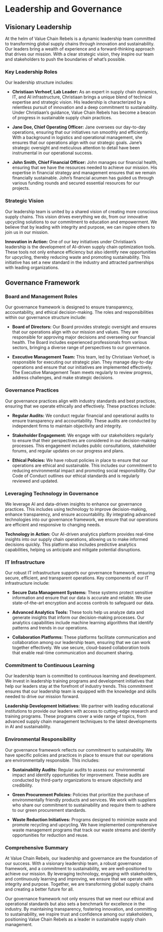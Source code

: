 # Leadership and Governance

## Visionary Leadership

At the helm of Value Chain Rebels is a dynamic leadership team committed to transforming global supply chains through innovation and sustainability. Our leaders bring a wealth of experience and a forward-thinking approach that drives our mission. With a clear strategic vision, they inspire our team and stakeholders to push the boundaries of what’s possible.

### Key Leadership Roles

Our leadership structure includes:

- **Christiaan Verhoef, Lab Leader:** As an expert in supply chain dynamics, IT, and AI infrastructure, Christiaan brings a unique blend of technical expertise and strategic vision. His leadership is characterized by a relentless pursuit of innovation and a deep commitment to sustainability. Under Christiaan’s guidance, Value Chain Rebels has become a beacon of progress in sustainable supply chain practices.

- **Jane Doe, Chief Operating Officer:** Jane oversees our day-to-day operations, ensuring that our initiatives run smoothly and efficiently. With a background in logistics and operational management, she ensures that our operations align with our strategic goals. Jane’s strategic oversight and meticulous attention to detail have been instrumental in our operational success.

- **John Smith, Chief Financial Officer:** John manages our financial health, ensuring that we have the resources needed to achieve our mission. His expertise in financial strategy and management ensures that we remain financially sustainable. John’s financial acumen has guided us through various funding rounds and secured essential resources for our projects.

### Strategic Vision

Our leadership team is united by a shared vision of creating more conscious supply chains. This vision drives everything we do, from our innovative upcycling solutions to our commitment to education and empowerment. We believe that by leading with integrity and purpose, we can inspire others to join us in our mission.

**Innovation in Action:**
One of our key initiatives under Christiaan’s leadership is the development of AI-driven supply chain optimization tools. These tools not only enhance efficiency but also identify new opportunities for upcycling, thereby reducing waste and promoting sustainability. This initiative has set a new standard in the industry and attracted partnerships with leading organizations.

## Governance Framework

### Board and Management Roles

Our governance framework is designed to ensure transparency, accountability, and ethical decision-making. The roles and responsibilities within our governance structure include:

- **Board of Directors:** Our Board provides strategic oversight and ensures that our operations align with our mission and values. They are responsible for approving major decisions and overseeing our financial health. The Board includes experienced professionals from various sectors, bringing a diverse range of perspectives to our governance.

- **Executive Management Team:** This team, led by Christiaan Verhoef, is responsible for executing our strategic plan. They manage day-to-day operations and ensure that our initiatives are implemented effectively. The Executive Management Team meets regularly to review progress, address challenges, and make strategic decisions.

### Governance Practices

Our governance practices align with industry standards and best practices, ensuring that we operate ethically and effectively. These practices include:

- **Regular Audits:** We conduct regular financial and operational audits to ensure transparency and accountability. These audits are conducted by independent firms to maintain objectivity and integrity.

- **Stakeholder Engagement:** We engage with our stakeholders regularly to ensure that their perspectives are considered in our decision-making processes. This engagement includes public consultations, stakeholder forums, and regular updates on our progress and plans.

- **Ethical Policies:** We have robust policies in place to ensure that our operations are ethical and sustainable. This includes our commitment to reducing environmental impact and promoting social responsibility. Our Code of Conduct outlines our ethical standards and is regularly reviewed and updated.

### Leveraging Technology in Governance

We leverage AI and data-driven insights to enhance our governance practices. This includes using technology to improve decision-making, enhance transparency, and ensure accountability. By integrating advanced technologies into our governance framework, we ensure that our operations are efficient and responsive to changing needs.

**Technology in Action:**
Our AI-driven analytics platform provides real-time insights into our supply chain operations, allowing us to make informed decisions quickly. This platform also includes predictive analytics capabilities, helping us anticipate and mitigate potential disruptions.

### IT Infrastructure

Our robust IT infrastructure supports our governance framework, ensuring secure, efficient, and transparent operations. Key components of our IT infrastructure include:

- **Secure Data Management Systems:** These systems protect sensitive information and ensure that our data is accurate and reliable. We use state-of-the-art encryption and access controls to safeguard our data.

- **Advanced Analytics Tools:** These tools help us analyze data and generate insights that inform our decision-making processes. Our analytics capabilities include machine learning algorithms that identify patterns and trends in our operations.

- **Collaboration Platforms:** These platforms facilitate communication and collaboration among our leadership team, ensuring that we can work together effectively. We use secure, cloud-based collaboration tools that enable real-time communication and document sharing.

### Commitment to Continuous Learning

Our leadership team is committed to continuous learning and development. We invest in leadership training programs and development initiatives that help our leaders stay at the forefront of industry trends. This commitment ensures that our leadership team is equipped with the knowledge and skills needed to drive our mission forward.

**Leadership Development Initiatives:**
We partner with leading educational institutions to provide our leaders with access to cutting-edge research and training programs. These programs cover a wide range of topics, from advanced supply chain management techniques to the latest developments in AI and sustainability.

### Environmental Responsibility

Our governance framework reflects our commitment to sustainability. We have specific policies and practices in place to ensure that our operations are environmentally responsible. This includes:

- **Sustainability Audits:** Regular audits to assess our environmental impact and identify opportunities for improvement. These audits are conducted by third-party organizations to ensure objectivity and credibility.

- **Green Procurement Policies:** Policies that prioritize the purchase of environmentally friendly products and services. We work with suppliers who share our commitment to sustainability and require them to adhere to our green procurement standards.

- **Waste Reduction Initiatives:** Programs designed to minimize waste and promote recycling and upcycling. We have implemented comprehensive waste management programs that track our waste streams and identify opportunities for reduction and reuse.

### Comprehensive Summary

At Value Chain Rebels, our leadership and governance are the foundation of our success. With a visionary leadership team, a robust governance framework, and a commitment to sustainability, we are well-positioned to achieve our mission. By leveraging technology, engaging with stakeholders, and continuously learning and improving, we ensure that we operate with integrity and purpose. Together, we are transforming global supply chains and creating a better future for all.

Our governance framework not only ensures that we meet our ethical and operational standards but also sets a benchmark for excellence in the industry. By maintaining transparency, fostering innovation, and committing to sustainability, we inspire trust and confidence among our stakeholders, positioning Value Chain Rebels as a leader in sustainable supply chain management.
